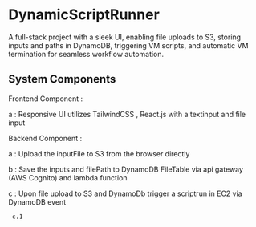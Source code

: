 # DynamicScriptRunner
A full-stack project with a sleek UI, enabling file uploads to S3, storing inputs and paths in DynamoDB, triggering VM scripts, and automatic VM termination for seamless workflow automation.

## System Components 
 Frontend Component :
 
a : Responsive UI utilizes TailwindCSS , React.js with a textinput and file input

Backend Component : 

   a : Upload the inputFile to S3 from the browser directly

   b : Save the inputs and filePath to DynamoDB FileTable via api gateway (AWS Cognito) and lambda function

   c : Upon file upload to S3 and DynamoDb trigger a scriptrun in EC2 via DynamoDB event

     c.1
